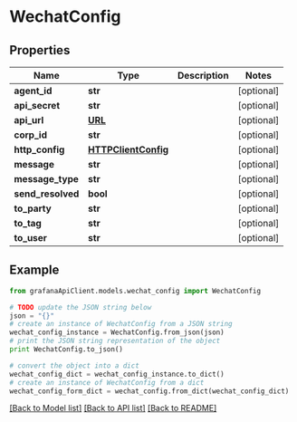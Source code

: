 # WechatConfig


## Properties
Name | Type | Description | Notes
------------ | ------------- | ------------- | -------------
**agent_id** | **str** |  | [optional] 
**api_secret** | **str** |  | [optional] 
**api_url** | [**URL**](URL.md) |  | [optional] 
**corp_id** | **str** |  | [optional] 
**http_config** | [**HTTPClientConfig**](HTTPClientConfig.md) |  | [optional] 
**message** | **str** |  | [optional] 
**message_type** | **str** |  | [optional] 
**send_resolved** | **bool** |  | [optional] 
**to_party** | **str** |  | [optional] 
**to_tag** | **str** |  | [optional] 
**to_user** | **str** |  | [optional] 

## Example

```python
from grafanaApiClient.models.wechat_config import WechatConfig

# TODO update the JSON string below
json = "{}"
# create an instance of WechatConfig from a JSON string
wechat_config_instance = WechatConfig.from_json(json)
# print the JSON string representation of the object
print WechatConfig.to_json()

# convert the object into a dict
wechat_config_dict = wechat_config_instance.to_dict()
# create an instance of WechatConfig from a dict
wechat_config_form_dict = wechat_config.from_dict(wechat_config_dict)
```
[[Back to Model list]](../README.md#documentation-for-models) [[Back to API list]](../README.md#documentation-for-api-endpoints) [[Back to README]](../README.md)


